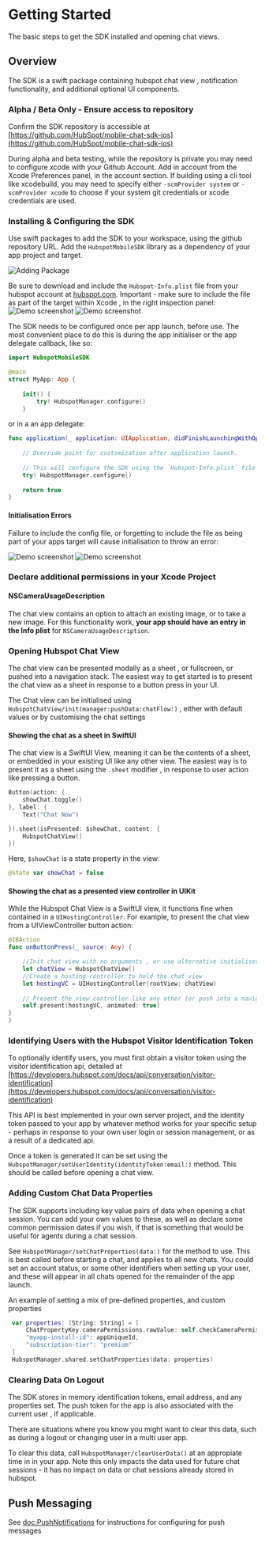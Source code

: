 # Getting Started

The basic steps to get the SDK installed and opening chat views.

## Overview

The SDK is a swift package containing hubspot chat view , notification functionality, and additional optional UI components.

### Alpha / Beta Only - Ensure access to repository

Confirm the SDK repository is accessible at [https://github.com/HubSpot/mobile-chat-sdk-ios](https://github.com/HubSpot/mobile-chat-sdk-ios)

During alpha and beta testing, while the repository is private you may need to configure xcode with your Github Account. Add in account from the Xcode Preferences panel, in the account section. If building using a cli tool like xcodebuild, you may need to specify either `-scmProvider system` or `-scmProvider xcode` to choose if your system git credentials or xcode credentials are used.

### Installing & Configuring the SDK

Use swift packages to add the SDK to your workspace, using the github repository URL. Add the `HubspotMobileSDK` library as a dependency of your app project and target.

![Adding Package](confirm-spm)


Be sure to download and include the `Hubspot-Info.plist` file from your hubspot account at [hubspot.com](https://www.hubspot.com). Important - make sure to include the file as part of the target within Xcode , in the right inspection panel:
![Demo screenshot](hsIncludeFile) ![Demo screenshot](hsIncludedTarget)

The SDK needs to be configured once per app launch, before use. The most convenient place to do this is during the app initialiser or the app delegate callback, like so:

```swift
import HubspotMobileSDK

@main
struct MyApp: App {
    
    init() {
        try! HubspotManager.configure()
    }

```

or in a an app delegate:

```swift
func application(_ application: UIApplication, didFinishLaunchingWithOptions launchOptions: [UIApplication.LaunchOptionsKey: Any]?) -> Bool {
    
    // Override point for customization after application launch.
    
    // This will configure the SDK using the `Hubspot-Info.plist` file that is bundled in app
    try! HubspotManager.configure()
    
    return true
}
```



#### Initialisation Errors

Failure to include the config file, or forgetting to include the file as being part of your apps target will cause initialisation to throw an error:

![Demo screenshot](hsInitError) 
![Demo screenshot](hsMissingTarget)



### Declare additional permissions in your Xcode Project

#### NSCameraUsageDescription

The chat view contains an option to attach an existing image, or to take a new image. For this functionality work, **your app should have an entry in the Info plist** for `NSCameraUsageDescription`. 

### Opening Hubspot Chat View

The chat view can be presented modally as a sheet , or fullscreen, or pushed into a navigation stack. The easiest way to get started is to present the chat view as a sheet in response to a button press in your UI.

The Chat view can be initialised using ``HubspotChatView/init(manager:pushData:chatFlow:)`` , either with default values or by customising the chat settings 

#### Showing the chat as a sheet in SwiftUI

The chat view is a SwiftUI View, meaning it can be the contents of a sheet, or embedded in your existing UI like any other view. The easiest way is to present it as a sheet using the `.sheet` modifier , in response to user action like pressing a button.

```swift
Button(action: {
    showChat.toggle()
}, label: {
    Text("Chat Now")

}).sheet(isPresented: $showChat, content: {
    HubspotChatView()
})
```

Here, `$showChat` is a state property in the view:

```swift
@State var showChat = false
```

#### Showing the chat as a presented view controller in UIKit

While the Hubspot Chat View is a SwiftUI view, it functions fine when contained in a `UIHostingController`. For example, to present the chat view from a UIViewController button action:

```swift
@IBAction
func onButtonPress(_ source: Any) {

    //Init chat view with no arguments , or use alternative initialiser for configuring chat specifics
    let chatView = HubspotChatView()
    //Create a hosting controller to hold the chat view
    let hostingVC = UIHostingController(rootView: chatView)
    
    // Present the view controller like any other (or push into a navigation stack)
    self.present(hostingVC, animated: true)
}
}

```

### Identifying Users with the Hubspot Visitor Identification Token

To optionally identify users, you must first obtain a visitor token using  the visitor identification api, detailed at [https://developers.hubspot.com/docs/api/conversation/visitor-identification](https://developers.hubspot.com/docs/api/conversation/visitor-identification)

This API is best implemented in your own server project, and the identity token passed to your app by whatever method works for your specific setup - perhaps in response to your own user login or session management, or as a result of a dedicated api.

Once a token is generated it can be set using the ``HubspotManager/setUserIdentity(identityToken:email:)`` method. This should be called before opening a chat view.

### Adding Custom Chat Data Properties

The SDK supports including key value pairs of data when opening a chat session. You can add your own values to these, as well as declare some common permission dates if you wish, if that is something that would be useful for agents during a chat session.

See ``HubspotManager/setChatProperties(data:)`` for the method to use. This is best called before starting a chat, and applies to all new chats.
You could set an account status, or some other identifiers when setting up your user, and these will appear in all chats opened for the remainder of the app launch.

 An example of setting a mix of pre-defined properties, and custom properties
```swift
 var properties: [String: String] = [
     ChatPropertyKey.cameraPermissions.rawValue: self.checkCameraPermissions(),
     "myapp-install-id": appUniqueId,
     "subscription-tier": "premium"
 ]
 HubspotManager.shared.setChatProperties(data: properties)
```

### Clearing Data On Logout

The SDK stores in memory identification tokens, email address, and any properties set. The push token for the app is also associated with the current user , if applicable.

There are situations where you know you might want to clear this data, such as during a logout or changing user in a multi user app.

To clear this data, call ``HubspotManager/clearUserData()`` at an appropiate time in in your app. Note this only impacts the data used for future chat sessions - it has no impact on data or chat sessions already stored in hubspot. 

## Push Messaging

See <doc:PushNotifications> for instructions for configuring for push messages
